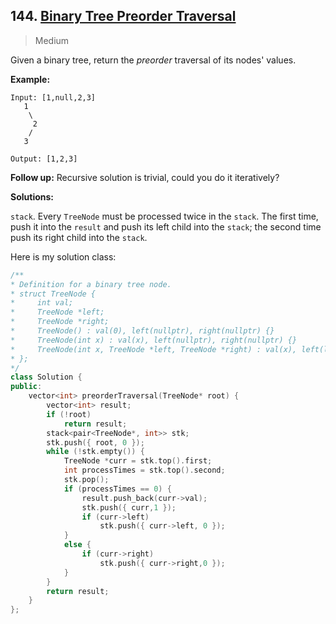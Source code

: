 ## 144. [Binary Tree Preorder Traversal](https://leetcode.com/problems/binary-tree-preorder-traversal/)

> Medium

Given a binary tree, return the *preorder* traversal of its nodes' values.

**Example:**

```
Input: [1,null,2,3]
   1
    \
     2
    /
   3

Output: [1,2,3]
```

**Follow up:** Recursive solution is trivial, could you do it iteratively?



**Solutions:**

`stack`. Every `TreeNode` must be processed twice in the `stack`. The first time, push it into the `result` and push its left child into the `stack`; the second time push its right child into the `stack`.

Here is my solution class:

```c++
/**
* Definition for a binary tree node.
* struct TreeNode {
*     int val;
*     TreeNode *left;
*     TreeNode *right;
*     TreeNode() : val(0), left(nullptr), right(nullptr) {}
*     TreeNode(int x) : val(x), left(nullptr), right(nullptr) {}
*     TreeNode(int x, TreeNode *left, TreeNode *right) : val(x), left(left), right(right) {}
* };
*/
class Solution {
public:
	vector<int> preorderTraversal(TreeNode* root) {
		vector<int> result;
		if (!root)
			return result;
		stack<pair<TreeNode*, int>> stk;
		stk.push({ root, 0 });
		while (!stk.empty()) {
			TreeNode *curr = stk.top().first;
			int processTimes = stk.top().second;
			stk.pop();
			if (processTimes == 0) {
				result.push_back(curr->val);
				stk.push({ curr,1 });
				if (curr->left)
					stk.push({ curr->left, 0 });
			}
			else {
				if (curr->right)
					stk.push({ curr->right,0 });
			}
		}
		return result;
	}
};
```

